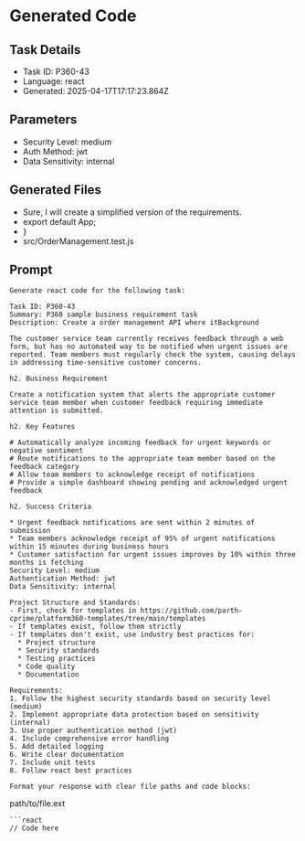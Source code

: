 # Generated Code

## Task Details
- Task ID: P360-43
- Language: react
- Generated: 2025-04-17T17:17:23.864Z

## Parameters
- Security Level: medium
- Auth Method: jwt
- Data Sensitivity: internal

## Generated Files
- Sure, I will create a simplified version of the requirements.
- export default App;
- }
- src/OrderManagement.test.js

## Prompt
```
Generate react code for the following task:

Task ID: P360-43
Summary: P360 sample business requirement task
Description: Create a order management API where itBackground

The customer service team currently receives feedback through a web form, but has no automated way to be notified when urgent issues are reported. Team members must regularly check the system, causing delays in addressing time-sensitive customer concerns.

h2. Business Requirement

Create a notification system that alerts the appropriate customer service team member when customer feedback requiring immediate attention is submitted.

h2. Key Features

# Automatically analyze incoming feedback for urgent keywords or negative sentiment
# Route notifications to the appropriate team member based on the feedback category
# Allow team members to acknowledge receipt of notifications
# Provide a simple dashboard showing pending and acknowledged urgent feedback

h2. Success Criteria

* Urgent feedback notifications are sent within 2 minutes of submission
* Team members acknowledge receipt of 95% of urgent notifications within 15 minutes during business hours
* Customer satisfaction for urgent issues improves by 10% within three months is fetching 
Security Level: medium
Authentication Method: jwt
Data Sensitivity: internal

Project Structure and Standards:
- First, check for templates in https://github.com/parth-cprime/platform360-templates/tree/main/templates
- If templates exist, follow them strictly
- If templates don't exist, use industry best practices for:
  * Project structure
  * Security standards
  * Testing practices
  * Code quality
  * Documentation

Requirements:
1. Follow the highest security standards based on security level (medium)
2. Implement appropriate data protection based on sensitivity (internal)
3. Use proper authentication method (jwt)
4. Include comprehensive error handling
5. Add detailed logging
6. Write clear documentation
7. Include unit tests
8. Follow react best practices

Format your response with clear file paths and code blocks:
```
path/to/file.ext
```
```react
// Code here
```
```
